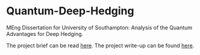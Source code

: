 # Quantum-Deep-Hedging
MEng Dissertation for University of Southampton:  Analysis of the Quantum Advantages for Deep Hedging.

The project brief can be read [here](https://github.com/Soham-Deshpande/Quantum-Deep-Hedging/blob/main/doc/ProjectBrief.pdf).
The project write-up can be found [here](https://github.com/Soham-Deshpande/Quantum-Deep-Hedging/blob/main/doc/progress.pdf).
